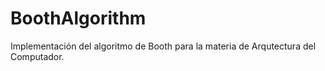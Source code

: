 # BoothAlgorithm
Implementación del algoritmo de Booth para la materia de Arqutectura del Computador.

